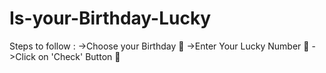 # Is-your-Birthday-Lucky
Steps to follow :
->Choose your Birthday 🤩
->Enter Your Lucky Number 💃
->Click on 'Check' Button 🤞
